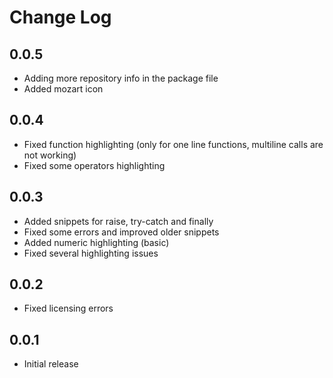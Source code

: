 # Change Log

## 0.0.5
- Adding more repository info in the package file
- Added mozart icon

## 0.0.4
- Fixed function highlighting (only for one line functions, multiline  calls are not working)
- Fixed some operators highlighting

## 0.0.3
- Added snippets for raise, try-catch and finally
- Fixed some errors and improved older snippets
- Added numeric highlighting (basic)
- Fixed several highlighting issues

## 0.0.2
- Fixed licensing errors

## 0.0.1
- Initial release
